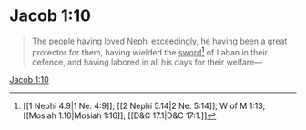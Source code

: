 # Jacob 1:10

> The people having loved Nephi exceedingly, he having been a great protector for them, having wielded the <u>sword</u>[^a] of Laban in their defence, and having labored in all his days for their welfare—

[Jacob 1:10](https://www.churchofjesuschrist.org/study/scriptures/bofm/jacob/1?lang=eng&id=p10#p10)


[^a]: [[1 Nephi 4.9|1 Ne. 4:9]]; [[2 Nephi 5.14|2 Ne. 5:14]]; W of M 1:13; [[Mosiah 1.16|Mosiah 1:16]]; [[D&C 17.1|D&C 17:1.]]

